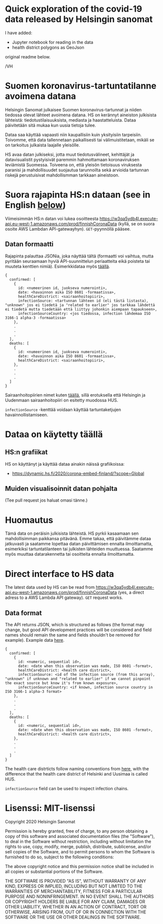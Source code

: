 # Quick exploration of the covid-19 data released by Helsingin sanomat

I have added: 
- Jupyter notebook for reading in the data
- health district polygons as GeoJson

original readme below.

/VH



# Suomen koronavirus-tartuntatilanne avoimena datana

Helsingin Sanomat julkaisee Suomen koronavirus-tartunnat ja niiden tiedossa olevat lähteet avoimena datana. HS on kerännyt aineiston julkisista lähteistä: tiedotustilaisuuksista, mediasta ja haastatteluista. Dataa päivitetään sitä mukaa kun uusia tietoja tulee. 

Dataa saa käyttää vapaasti niin kaupallisiin kuin yksityisiin tarpeisiin. Toivomme, että data tallennetaan paikallisesti tai välimuistitetaan, mikäli se on tarkoitus julkaista laajalle yleisölle.

HS avaa datan julkiseksi, jotta muut tiedotusvälineet, kehittäjät ja datavisualistit pystyisivät paremmin hahmottamaan koronaviruksen leviämistä Suomessa. Toiveena on, että yleisön tietoisuus viruksesta paranisi ja mahdollisuudet suojautua tarunnoilta sekä arvioida tartunnan riskejä perustuisivat mahdollismman tarkkaan aineistoon.

# Suora rajapinta HS:n dataan (see in English [below](#direct-interface-to-hs-data))

Viimeisimmän HS:n datan voi lukea osoitteesta https://w3qa5ydb4l.execute-api.eu-west-1.amazonaws.com/prod/finnishCoronaData
(kyllä, se on suora osoite AWS Lambdan API-gatewayhyn). `GET`-pyynnöllä pääsee.

## Datan formaatti

Rajapinta palauttaa JSONia, joka näyttää tältä (formaatti voi vaihtua, mutta pyritään seuraamaan hyviä API-suunnittelun periaatteita
eikä poisteta tai muuteta kenttien nimiä). Esimerkkidataa myös [täällä](latestData.json).

```
{
  confirmed: [
    {
      id: <numeerinen id, juokseva numerointi>,
      date: <havainnon aika ISO 8601 -formaatissa>,
      healthCareDistrict: <sairaanhoitopiiri>,
      infectionSource: <tartunnan lähteen id (eli tästä listasta), "unknown" jos ei tiedetä ja "related to earlier" jos tarkkaa lähdettä ei tiedetä mutta tiedetään että liittyy johonkin aiempaan tapaukseen>,
      infectionSourceCountry: <jos tiedossa, infection lähdemaa ISO 3166-1 alpha-3 -formaatissa>
    },
    .
    .
    .
  ],
  deaths: [
    {
      id: <numeerinen id, juokseva numerointi>,
      date: <havainnon aika ISO 8601 -formaatissa>,
      healthCareDistrict: <sairaanhoitopiiri>,
    },
    .
    .
    .
  ]
}
```

Sairaanhoitopiirien nimet kuten [täällä](https://www.kuntaliitto.fi/sosiaali-ja-terveysasiat/sairaanhoitopiirien-jasenkunnat), sillä erotuksella
että Helsingin ja Uudenmaan sairaanhoitopiiri on esitetty muodossa HUS.

`infectionSource` -kenttää voidaan käyttää tartuntaketjujen havainnollistamiseen.

# Dataa on käytetty täällä

## HS:n grafiikat

HS on käyttänyt ja käyttää dataa ainakin näissä grafiikoissa:
- https://dynamic.hs.fi/2020/corona-embed-finland/?scope=Global

## Muiden visualisoinnit datan pohjalta

(Tee pull request jos haluat omasi tänne.)

# Huomautus

Tämä data on peräisin julkisista lähteistä. HS pyrkii kasaamaan sen mahdollisimman paikkansa pitävänä. Emme takaa, että päivitämme dataa jatkuvasti ja saatamme lopettaa datan päivittämisen ennalta ilmoittamatta, esimerkiksi tartuntatilanteen tai julkisten lähteiden muuttuessa. Saatamme myös muuttaa datarakennetta tai osoitteita ennalta ilmoittamatta.


# Direct interface to HS data

The latest data used by HS can be read from https://w3qa5ydb4l.execute-api.eu-west-1.amazonaws.com/prod/finnishCoronaData
(yes, a direct adress to a AWS Lambda API gateway). `GET` request works.

## Data format

The API returns JSON, which is structured as follows (the format may change, but good API development practices will be considered
and field names should remain the same and fields shouldn't be removed for example). Example data [here](latestData.json).

```
{
  confirmed: [
    {
      id: <numeric, sequential id>,
      date: <date when this observation was made, ISO 8601 -format>,
      healthCareDistrict: <health care district>,
      infectionSource: <id of the infection source (from this array), "unknown" if unknown and "related to earlier" if we cannot pinpoint the exact source but know it's from known exposure>,
      infectionSourceCountry: <if known, infection source country in ISO 3166-1 alpha-3 format>
    },
    .
    .
    .
  ],
  deaths: [
    {
      id: <numeric, sequential id>,
      date: <date when this observation was made, ISO 8601 -format>,
      healthCareDistrict: <health care district>,
    },
    .
    .
    .
  ]
}
```

The health care distrticts follow naming conventions from [here](https://www.kuntaliitto.fi/sosiaali-ja-terveysasiat/sairaanhoitopiirien-jasenkunnat), with the
difference that the health care district of Helsinki and Uusimaa is called HUS.

`infectionSource` field can be used to inspect infection chains.

# Lisenssi: MIT-lisenssi

Copyright 2020 Helsingin Sanomat

Permission is hereby granted, free of charge, to any person obtaining a copy of this software and associated documentation files (the "Software"), to deal in the Software without restriction, including without limitation the rights to use, copy, modify, merge, publish, distribute, sublicense, and/or sell copies of the Software, and to permit persons to whom the Software is furnished to do so, subject to the following conditions:

The above copyright notice and this permission notice shall be included in all copies or substantial portions of the Software.

THE SOFTWARE IS PROVIDED "AS IS", WITHOUT WARRANTY OF ANY KIND, EXPRESS OR IMPLIED, INCLUDING BUT NOT LIMITED TO THE WARRANTIES OF MERCHANTABILITY, FITNESS FOR A PARTICULAR PURPOSE AND NONINFRINGEMENT. IN NO EVENT SHALL THE AUTHORS OR COPYRIGHT HOLDERS BE LIABLE FOR ANY CLAIM, DAMAGES OR OTHER LIABILITY, WHETHER IN AN ACTION OF CONTRACT, TORT OR OTHERWISE, ARISING FROM, OUT OF OR IN CONNECTION WITH THE SOFTWARE OR THE USE OR OTHER DEALINGS IN THE SOFTWARE.
